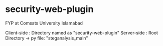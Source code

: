 # security-web-plugin
FYP at Comsats University Islamabad

Client-side : Directory named as "security-web-plugin"
Server-side : Root Directory -> py file: "steganalysis_main"
